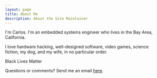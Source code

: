 ```yaml
---
layout: page
title: About Me
description: About the Site Maintainer
---
```


I'm Carlos. I'm an embedded systems engineer who lives in the Bay Area, California. 

I love hardware hacking, well-designed software, video games, science fiction, my dog, and my wife, in no particular order.

Black Lives Matter

Questions or comments? Send me an email <a href="mailto:{{ site.author.email | encode_email }}" title="here">here</a>.